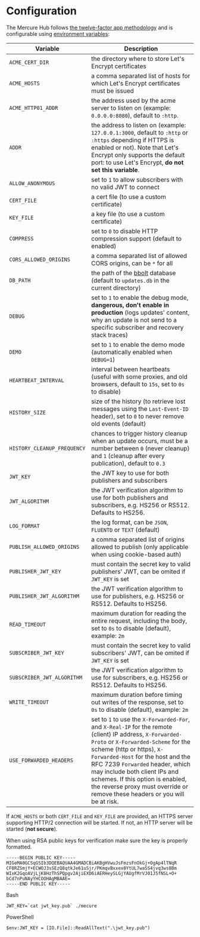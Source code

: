 # Configuration

The Mercure Hub follows [the twelve-factor app methodology](https://12factor.net/) and is configurable using [environment variables](https://en.wikipedia.org/wiki/Environment_variable):


| Variable                    | Description                                                                                                                                                                                                                                                                                                                                                                                             |
|-----------------------------|---------------------------------------------------------------------------------------------------------------------------------------------------------------------------------------------------------------------------------------------------------------------------------------------------------------------------------------------------------------------------------------------------------|
| `ACME_CERT_DIR`             | the directory where to store Let's Encrypt certificates                                                                                                                                                                                                                                                                                                                                                 |
| `ACME_HOSTS`                | a comma separated list of hosts for which Let's Encrypt certificates must be issued                                                                                                                                                                                                                                                                                                                     |
| `ACME_HTTP01_ADDR`          | the address used by the acme server to listen on (example:  `0.0.0.0:8080`), default to `:http`.                                                                                                                                                                                                                                                                                                        |
| `ADDR`                      | the address to listen on (example: `127.0.0.1:3000`, default to `:http` or `:https` depending if HTTPS is enabled or not). Note that Let's Encrypt only supports the default port: to use Let's Encrypt, **do not set this variable**.                                                                                                                                                                  |
| `ALLOW_ANONYMOUS`           | set to `1` to allow subscribers with no valid JWT to connect                                                                                                                                                                                                                                                                                                                                            |
| `CERT_FILE`                 | a cert file (to use a custom certificate)                                                                                                                                                                                                                                                                                                                                                               |
| `KEY_FILE`                  | a key file (to use a custom certificate)                                                                                                                                                                                                                                                                                                                                                                |
| `COMPRESS`                  | set to `0` to disable HTTP compression support (default to enabled)                                                                                                                                                                                                                                                                                                                                     |
| `CORS_ALLOWED_ORIGINS`      | a comma separated list of allowed CORS origins, can be `*` for all                                                                                                                                                                                                                                                                                                                                      |
| `DB_PATH`                   | the path of the [bbolt](https://github.com/etcd-io/bbolt) database (default to `updates.db` in the current directory)                                                                                                                                                                                                                                                                                   |
| `DEBUG`                     | set to `1` to enable the debug mode, **dangerous, don't enable in production** (logs updates' content, why an update is not send to a specific subscriber and recovery stack traces)                                                                                                                                                                                                                    |
| `DEMO`                      | set to `1` to enable the demo mode (automatically enabled when `DEBUG=1`)                                                                                                                                                                                                                                                                                                                               |
| `HEARTBEAT_INTERVAL`        | interval between heartbeats (useful with some proxies, and old browsers, default to `15s`, set to `0s` to disable)                                                                                                                                                                                                                                                                                      |
| `HISTORY_SIZE`              | size of the history (to retrieve lost messages using the `Last-Event-ID` header), set to `0` to never remove old events (default)                                                                                                                                                                                                                                                                       |
| `HISTORY_CLEANUP_FREQUENCY` | chances to trigger history cleanup when an update occurs, must be a number between `0` (never cleanup) and `1` (cleanup after every publication), default to `0.3`                                                                                                                                                                                                                                      |
| `JWT_KEY`                   | the JWT key to use for both publishers and subscribers                                                                                                                                                                                                                                                                                                                                                  |
| `JWT_ALGORITHM`             | the JWT verification algorithm to use for both publishers and subscribers, e.g. HS256 or RS512. Defaults to HS256.                                                                                                                                                                                                                                                                                      |
| `LOG_FORMAT`                | the log format, can be `JSON`, `FLUENTD` or `TEXT` (default)                                                                                                                                                                                                                                                                                                                                            |
| `PUBLISH_ALLOWED_ORIGINS`   | a comma separated list of origins allowed to publish (only applicable when using cookie-based auth)                                                                                                                                                                                                                                                                                                     |
| `PUBLISHER_JWT_KEY`         | must contain the secret key to valid publishers' JWT, can be omited if `JWT_KEY` is set                                                                                                                                                                                                                                                                                                                 |
| `PUBLISHER_JWT_ALGORITHM`   | the JWT verification algorithm to use for publishers, e.g. HS256 or RS512. Defaults to HS256.                                                                                                                                                                                                                                                                                                           |
| `READ_TIMEOUT`              | maximum duration for reading the entire request, including the body, set to `0s` to disable (default), example: `2m`                                                                                                                                                                                                                                                                                    |
| `SUBSCRIBER_JWT_KEY`        | must contain the secret key to valid subscribers' JWT, can be omited if `JWT_KEY` is set                                                                                                                                                                                                                                                                                                                |
| `SUBSCRIBER_JWT_ALGORITHM`  | the JWT verification algorithm to use for subscribers, e.g. HS256 or RS512. Defaults to HS256.                                                                                                                                                                                                                                                                                                          |
| `WRITE_TIMEOUT`             | maximum duration before timing out writes of the response, set to `0s` to disable (default), example: `2m`                                                                                                                                                                                                                                                                                              |
| `USE_FORWARDED_HEADERS`     | set to `1` to use the `X-Forwarded-For`, and `X-Real-IP` for the remote (client) IP address, `X-Forwarded-Proto` or `X-Forwarded-Scheme` for the scheme (http or https), `X-Forwarded-Host` for the host and the RFC 7239 `Forwarded` header, which may include both client IPs and schemes. If this option is enabled, the reverse proxy must override or remove these headers or you will be at risk. |

If `ACME_HOSTS` or both `CERT_FILE` and `KEY_FILE` are provided, an HTTPS server supporting HTTP/2 connection will be started.
If not, an HTTP server will be started (**not secure**).

When using RSA public keys for verification make sure the key is properly formatted.

```
-----BEGIN PUBLIC KEY-----
MIGeMA0GCSqGSIb3DQEBAQUAA4GMADCBiAKBgHVwuJsFmzsFnOkGj+OgAp4lTNqR
CF0RZSmjY+ECWOJ3sSEzQ8qtkJe61uSjr/PKmqvBxxex0YtUL7waSS4jvq3ws8Bm
WIxK2GqoAVjLjK8HzThSPQpgv2AjiEXD6iAERHeySLGjYAUgfMrVJ01J5fNSL+O+
bCd7nPuNAyYHCOOHAgMBAAE=
-----END PUBLIC KEY-----
```

Bash
```
JWT_KEY=`cat jwt_key.pub` ./mecure
```

PowerShell
```
$env:JWT_KEY = [IO.File]::ReadAllText(".\jwt_key.pub")
```
